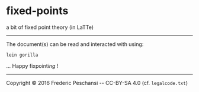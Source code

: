 # fixed-points

a bit of fixed point theory (in LaTTe)

----

The document(s) can be read and interacted with using:

```
lein gorilla
```

... Happy fixpoint*ing* !

----
Copyright © 2016 Frederic Peschansi -- CC-BY-SA 4.0  (cf. `legalcode.txt`)
